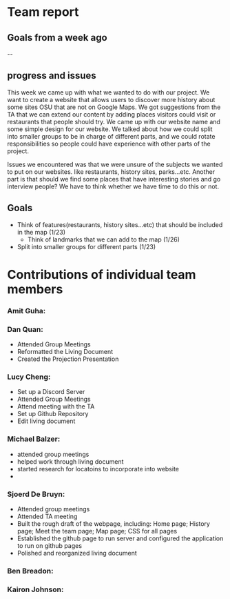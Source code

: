 # Team report

## Goals from a week ago 
--

## progress and issues
This week we came up with what we wanted to do with our project. We want to create a website
that allows users to discover more history about some sites OSU that are not on Google Maps.
We got suggestions from the TA that we can extend our content by adding places visitors could visit 
or restaurants that people should try. We came up with our website name and some simple design for our website.
We talked about how we could split into smaller groups to be in charge of different parts, and we could rotate responsibilities 
so people could have experience with other parts of the project. 

Issues we encountered was that we were unsure of the subjects we wanted to put on our websites. like restaurants, 
history sites, parks...etc. Another part is that should we find some places that have interesting stories and go interview people?
We have to think whether we have time to do this or not.  

## Goals
- Think of features(restaurants, history sites...etc) that should be included in the map (1/23)
  - Think of landmarks that we can add to the map (1/26)
- Split into smaller groups for different parts (1/23)


# Contributions of individual team members

### Amit Guha:

### Dan Quan:
  - Attended Group Meetings 
  - Reformatted the Living Document
  - Created the Projection Presentation

### Lucy Cheng:
- Set up a Discord Server
- Attended Group Meetings
- Attend meeting with the TA
- Set up Github Repository
- Edit living document
  
### Michael Balzer:
- attended group meetings
- helped work through living document
- started research for locatoins to incorporate into website
- 

### Sjoerd De Bruyn:
 - Attended group meetings
 - Attended TA meeting
 - Built the rough draft of the webpage, including: Home page; History page; Meet the team page; Map page; CSS for all pages
 - Established the github page to run server and configured the application to run on github pages
 - Polished and reorganized living document

### Ben Breadon:

### Kairon Johnson:

